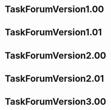 # TaskForumVersion1.00
# TaskForumVersion1.01
# TaskForumVersion2.00
# TaskForumVersion2.01
# TaskForumVersion3.00

